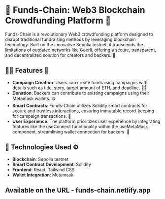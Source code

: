 # 🔏 Funds-Chain: Web3 Blockchain Crowdfunding Platform 💸

Funds-Chain is a revolutionary Web3 crowdfunding platform designed to disrupt traditional fundraising methods by leveraging blockchain technology. Built on the innovative Sepolia testnet, it transcends the limitations of outdated networks like Goerli, offering a secure, transparent, and decentralized solution for creators and backers. 🤝 

## 🧑‍💻 Features 📃

- **Campaign Creation**: Users can create fundraising campaigns with details such as title, story, target amount of ETH, and deadline. 👩‍💻
- **Donation**: Backers can contribute to existing campaigns using their Metamask wallets. 🪙
- **Smart Contracts**: Funds-Chain utilizes Solidity smart contracts for secure and trustless interactions, ensuring immutable record-keeping for campaign transactions. 🛅
- **User Experience**: The platform prioritizes user experience by integrating features like the useConnect functionality within the useMetaMask component, streamlining wallet connection for backers. 👀

## 🔨 Technologies Used ⚙️

- **Blockchain**: Sepolia testnet
- **Smart Contract Development**: Solidity
- **Frontend**: React, Tailwind CSS
- **Wallet Integration**: Metamask
## Available on the URL - funds-chain.netlify.app
